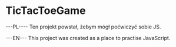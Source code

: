 # TicTacToeGame

---PL----
Ten projekt powstał, żebym mógł poćwiczyć sobie JS.


---EN---
This project was created as a place to practise JavaScript.

